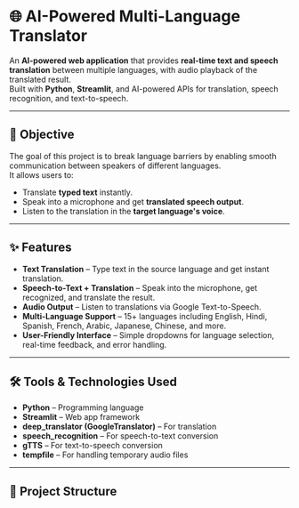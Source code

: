 # 🌐 AI-Powered Multi-Language Translator

An **AI-powered web application** that provides **real-time text and speech translation** between multiple languages, with audio playback of the translated result.  
Built with **Python**, **Streamlit**, and AI-powered APIs for translation, speech recognition, and text-to-speech.

---

## 🚀 Objective
The goal of this project is to break language barriers by enabling smooth communication between speakers of different languages.  
It allows users to:
- Translate **typed text** instantly.
- Speak into a microphone and get **translated speech output**.
- Listen to the translation in the **target language's voice**.

---

## ✨ Features
- **Text Translation** – Type text in the source language and get instant translation.
- **Speech-to-Text + Translation** – Speak into the microphone, get recognized, and translate the result.
- **Audio Output** – Listen to translations via Google Text-to-Speech.
- **Multi-Language Support** – 15+ languages including English, Hindi, Spanish, French, Arabic, Japanese, Chinese, and more.
- **User-Friendly Interface** – Simple dropdowns for language selection, real-time feedback, and error handling.

---

## 🛠️ Tools & Technologies Used
- **Python** – Programming language
- **Streamlit** – Web app framework
- **deep_translator (GoogleTranslator)** – For translation
- **speech_recognition** – For speech-to-text conversion
- **gTTS** – For text-to-speech conversion
- **tempfile** – For handling temporary audio files

---

## 📂 Project Structure
